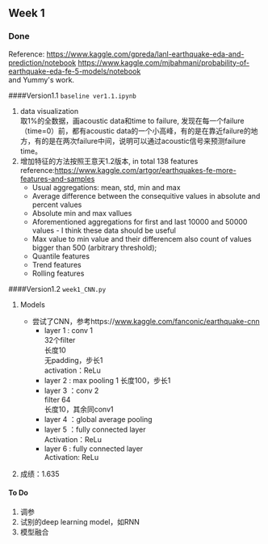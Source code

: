 ## Week 1  
### Done
Reference: https://www.kaggle.com/gpreda/lanl-earthquake-eda-and-prediction/notebook
https://www.kaggle.com/mjbahmani/probability-of-earthquake-eda-fe-5-models/notebook  
and Yummy's work.

####Version1.1 `baseline ver1.1.ipynb`
1. data visualization  
取1%的全数据，画acoustic data和time to failure, 发现在每一个failure（time=0）前，都有acoustic data的一个小高峰，有的是在靠近failure的地方，有的是在两次failure中间，说明可以通过acoustic信号来预测failure time。
2. 增加特征的方法按照王意天1.2版本, in total 138 features  
reference:https://www.kaggle.com/artgor/earthquakes-fe-more-features-and-samples 
   * Usual aggregations: mean, std, min and max
   * Average difference between the consequitive values in absolute and percent values  
   * Absolute min and max vallues  
   * Aforementioned aggregations for first and last 10000 and 50000 values - I think these data should be useful
   * Max value to min value and their differencem also count of values bigger than 500 (arbitrary threshold);
   * Quantile features
   * Trend features
   * Rolling features

####Version1.2 `week1_CNN.py`
1. Models  
   * 尝试了CNN，参考https://www.kaggle.com/fanconic/earthquake-cnn  
     * layer 1 : conv 1  
     32个filter  
     长度10  
     无padding，步长1  
     activation：ReLu
     * layer 2 : max pooling 1
     长度100，步长1
     * layer 3 ：conv 2  
     filter 64  
     长度10，其余同conv1  
     * layer 4 ：global average pooling  
     * layer 5 ：fully connected layer  
     Activation：ReLu  
     * layer 6 : fully connected layer  
     Activation: ReLu
     
2. 成绩：1.635

#### To Do
1. 调参  
2. 试别的deep learning model，如RNN  
3. 模型融合
      
     
     
   
   
   
   